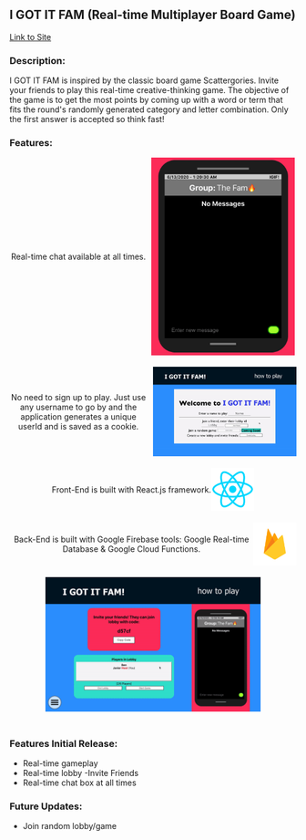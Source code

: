 
## I GOT IT FAM (Real-time Multiplayer Board Game)

[Link to Site](https://igotitfam.com/)

### Description: 
I GOT IT FAM is inspired by the classic board game Scattergories. Invite your friends
to play this real-time creative-thinking game. The objective of the game is to get the most
points by coming up with a word or term that fits the round's randomly generated category and
letter combination. Only the first answer is accepted so think fast!

### Features: 
<div align="middle" style="padding-bottom: 20px">
    <div style="display: flex; justify-content: center; align-items: center">
    <span style="padding-right: 10px">Real-time chat available at all times.</span>
    <img width="50%" src="src/components/gifs/chat.gif"/>
    </div>
</div>

<div align="middle" style="padding-bottom: 20px">
    <div style="display: flex; justify-content: center; align-items: center">
    <span style="padding-right: 10px">
        No need to sign up to play. Just use any username to go by
        and the application generates a unique userId and is saved
        as a cookie.
    </span>
    <img width="50%" src="src/components/gifs/createlobby.gif"/>
    </div>
</div>

<div align="middle" style="padding-bottom: 20px">
    <div style="display: flex; justify-content: center; align-items: center">
    Front-End is built with React.js framework.
    <img width="15%" src="src/images/reactlogo.png"/>
    </div>
</div>

<div align="middle" style="padding-bottom: 20px">
    <div style="display: flex; justify-content: center; align-items: center">
   Back-End is built with Google Firebase tools: Google Real-time Database & Google Cloud Functions.
    <img width="15%" src="src/images/firebaselogo.png"/>
    </div>
</div>


<div align="middle" style="padding-bottom: 20px">

<img width="75%" src="src/components/gifs/startGame.gif"/>

</div>


### Features Initial Release: 
- Real-time gameplay
- Real-time lobby
    -Invite Friends
- Real-time chat box at all times

### Future Updates:
- Join random lobby/game

